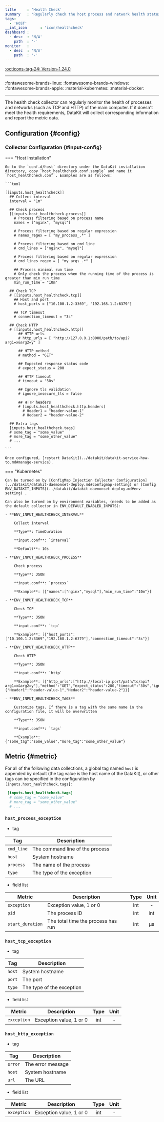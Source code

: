 ```yaml
---
title     : 'Health Check'
summary   : 'Regularly check the host process and network health status'
tags:
  - 'HOST'
__int_icon      : 'icon/healthcheck'
dashboard :
  - desc  : 'N/A'
    path  : '-'
monitor   :
  - desc  : 'N/A'
    path  : '-'
---
```


[:octicons-tag-24: Version-1.24.0](../datakit/changelog.md#cl-1.24.0)

---

:fontawesome-brands-linux: :fontawesome-brands-windows: :fontawesome-brands-apple: :material-kubernetes: :material-docker:

---

The health check collector can regularly monitor the health of processes and networks (such as TCP and HTTP) of the main computer. If it doesn't meet the health requirements, DataKit will collect corresponding information and report the metric data.

## Configuration {#config}

### Collector Configuration {#input-config}

<!-- markdownlint-disable MD046 -->

=== "Host Installation"

    Go to the `conf.d/host` directory under the DataKit installation directory, copy `host_healthcheck.conf.sample` and name it `host_healthcheck.conf`. Examples are as follows:
    
    ```toml
        
    [[inputs.host_healthcheck]]
      ## Collect interval
      interval = "1m" 
    
      ## Check process
      [[inputs.host_healthcheck.process]]
        # Process filtering based on process name
        names = ["nginx", "mysql"]
    
        # Process filtering based on regular expression 
        # names_regex = [ "my_process_.*" ]
    
        # Process filtering based on cmd line
        # cmd_lines = ["nginx", "mysql"]
    
        # Process filtering based on regular expression 
        # cmd_lines_regex = [ "my_args_.*" ]
    
        ## Process minimal run time
        # Only check the process when the running time of the process is greater than min_run_time
        min_run_time = "10m"
    
      ## Check TCP
      # [[inputs.host_healthcheck.tcp]]
        ## Host and port
        # host_ports = ["10.100.1.2:3369", "192.168.1.2:6379"]
    
        ## TCP timeout
        # connection_timeout = "3s"
    
      ## Check HTTP
      # [[inputs.host_healthcheck.http]]
          ## HTTP urls
          # http_urls = [ "http://127.0.0.1:8000/path/to/api?arg1=x&arg2=y" ]
    
          ## HTTP method
          # method = "GET"
    
          ## Expected response status code
          # expect_status = 200 
          
          ## HTTP timeout
          # timeout = "30s"
          
          ## Ignore tls validation 
          # ignore_insecure_tls = false
    
          ## HTTP headers
          # [inputs.host_healthcheck.http.headers]
            # Header1 = "header-value-1"
            # Hedaer2 = "header-value-2"
      
      ## Extra tags
      [inputs.host_healthcheck.tags]
      # some_tag = "some_value"
      # more_tag = "some_other_value"
      # ...
    
    ```
    
    Once configured, [restart DataKit](../datakit/datakit-service-how-to.md#manage-service).

=== "Kubernetes"

    Can be turned on by [ConfigMap Injection Collector Configuration](../datakit/datakit-daemonset-deploy.md#configmap-setting) or [Config ENV_DATAKIT_INPUTS](../datakit/datakit-daemonset-deploy.md#env-setting) .

    Can also be turned on by environment variables, (needs to be added as the default collector in ENV_DEFAULT_ENABLED_INPUTS):
    
    - **ENV_INPUT_HEALTHCHECK_INTERVAL**
    
        Collect interval
    
        **Type**: TimeDuration
    
        **input.conf**: `interval`
    
        **Default**: 10s
    
    - **ENV_INPUT_HEALTHCHECK_PROCESS**
    
        Check process
    
        **Type**: JSON
    
        **input.conf**: `process`
    
        **Example**: [{"names":["nginx","mysql"],"min_run_time":"10m"}]
    
    - **ENV_INPUT_HEALTHCHECK_TCP**
    
        Check TCP
    
        **Type**: JSON
    
        **input.conf**: `tcp`
    
        **Example**: [{"host_ports":["10.100.1.2:3369","192.168.1.2:6379"],"connection_timeout":"3s"}]
    
    - **ENV_INPUT_HEALTHCHECK_HTTP**
    
        Check HTTP
    
        **Type**: JSON
    
        **input.conf**: `http`
    
        **Example**: [{"http_urls":["http://local-ip:port/path/to/api?arg1=x&arg2=y"],"method":"GET","expect_status":200,"timeout":"30s","ignore_insecure_tls":false,"headers":{"Header1":"header-value-1","Hedaer2":"header-value-2"}}]
    
    - **ENV_INPUT_HEALTHCHECK_TAGS**
    
        Customize tags. If there is a tag with the same name in the configuration file, it will be overwritten
    
        **Type**: JSON
    
        **input.conf**: `tags`
    
        **Example**: {"some_tag":"some_value","more_tag":"some_other_value"}

<!-- markdownlint-enable -->

## Metric {#metric}

For all of the following data collections, a global tag named `host` is appended by default (the tag value is the host name of the DataKit), or other tags can be specified in the configuration by `[inputs.host_healthcheck.tags]`:

```toml
 [inputs.host_healthcheck.tags]
  # some_tag = "some_value"
  # more_tag = "some_other_value"
  # ...
```

<!-- markdownlint-disable MD024 -->





### `host_process_exception`



- tag


| Tag | Description |
|  ----  | --------|
|`cmd_line`|The command line of the process|
|`host`|System hostname|
|`process`|The name of the process|
|`type`|The type of the exception|

- field list


| Metric | Description | Type | Unit |
| ---- |---- | :---:    | :----: |
|`exception`|Exception value, 1 or 0|int|-|
|`pid`|The process ID|int|int|
|`start_duration`|The total time the process has run|int|μs|






### `host_tcp_exception`



- tag


| Tag | Description |
|  ----  | --------|
|`host`|System hostname|
|`port`|The port|
|`type`|The type of the exception|

- field list


| Metric | Description | Type | Unit |
| ---- |---- | :---:    | :----: |
|`exception`|Exception value, 1 or 0|int|-|






### `host_http_exception`



- tag


| Tag | Description |
|  ----  | --------|
|`error`|The error message|
|`host`|System hostname|
|`url`|The URL|

- field list


| Metric | Description | Type | Unit |
| ---- |---- | :---:    | :----: |
|`exception`|Exception value, 1 or 0|int|-|



